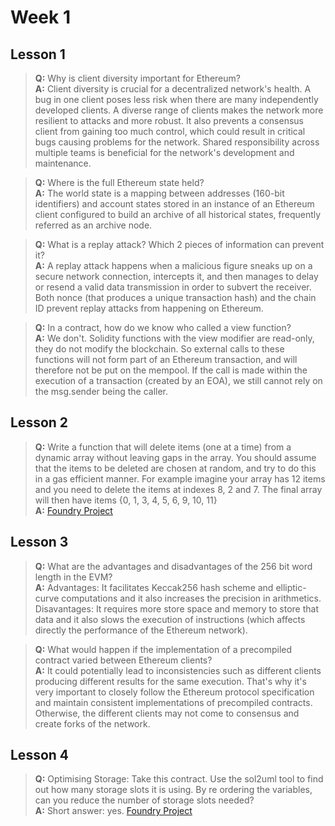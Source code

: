 # <b>Week 1</b>

## <b>Lesson 1</b>
><b>Q:</b> Why is client diversity important for Ethereum?
<br><b>A:</b> Client diversity is crucial for a decentralized network's health. A bug in one client poses less risk when there are many independently developed clients. A diverse range of clients makes the network more resilient to attacks and more robust. It also prevents a consensus client from gaining too much control, which could result in critical bugs causing problems for the network. Shared responsibility across multiple teams is beneficial for the network's development and maintenance.

><b>Q:</b> Where is the full Ethereum state held?
<br><b>A:</b> The world state is a mapping between addresses (160-bit identifiers) and account states stored in an instance of an Ethereum client configured to build an archive of all historical states, frequently referred as an archive node.

><b>Q:</b> What is a replay attack? Which 2 pieces of information can prevent it?
<br><b>A:</b> A replay attack happens when a malicious figure sneaks up on a secure network connection, intercepts it, and then manages to delay or resend a valid data transmission in order to subvert the receiver. Both nonce (that produces a unique transaction hash) and the chain ID prevent replay attacks from happening on Ethereum.

><b>Q:</b> In a contract, how do we know who called a view function?
<br><b>A:</b> We don't. Solidity functions with the view modifier are read-only, they do not modify the blockchain. So external calls to these functions will not form part of an Ethereum transaction, and will therefore not be put on the mempool. If the call is made within the execution of a transaction (created by an EOA), we still cannot rely on the msg.sender being the caller.

## <b>Lesson 2</b>
><b>Q:</b> Write a function that will delete items (one at a time) from a dynamic array without
leaving gaps in the array. You should assume that the items to be deleted are chosen at
random, and try to do this in a gas efficient manner.
For example imagine your array has 12 items and you need to delete the items at indexes
8, 2 and 7.
The final array will then have items {0, 1, 3, 4, 5, 6, 9, 10, 11}
<br><b>A:</b> [Foundry Project](https://github.com/flamuri-dev/expert-solidity-bootcamp/blob/main/week1/W1L2)

## <b>Lesson 3</b>
><b>Q:</b> What are the advantages and disadvantages of the 256 bit word length in the EVM?
<br><b>A:</b> Advantages: It facilitates Keccak256 hash scheme and elliptic-curve computations and it also increases the precision in arithmetics.
Disavantages: It requires more store space and memory to store that data and it also slows the execution of instructions (which affects directly the performance of the Ethereum network).

><b>Q:</b> What would happen if the implementation of a precompiled contract varied between Ethereum clients?
<br><b>A:</b> It could potentially lead to inconsistencies such as different clients producing different results for the same execution. That's why it's very important to closely follow the Ethereum protocol specification and maintain consistent implementations of precompiled contracts. Otherwise, the different clients may not come to consensus and create forks of the network.

## <b>Lesson 4</b>
><b>Q:</b> Optimising Storage: Take this contract. Use the sol2uml tool to find out how many storage slots it is using. By re ordering the variables, can you reduce the number of storage slots needed?
<br><b>A:</b> Short answer: yes. [Foundry Project](https://github.com/flamuri-dev/expert-solidity-bootcamp/blob/main/week1/W1L4)